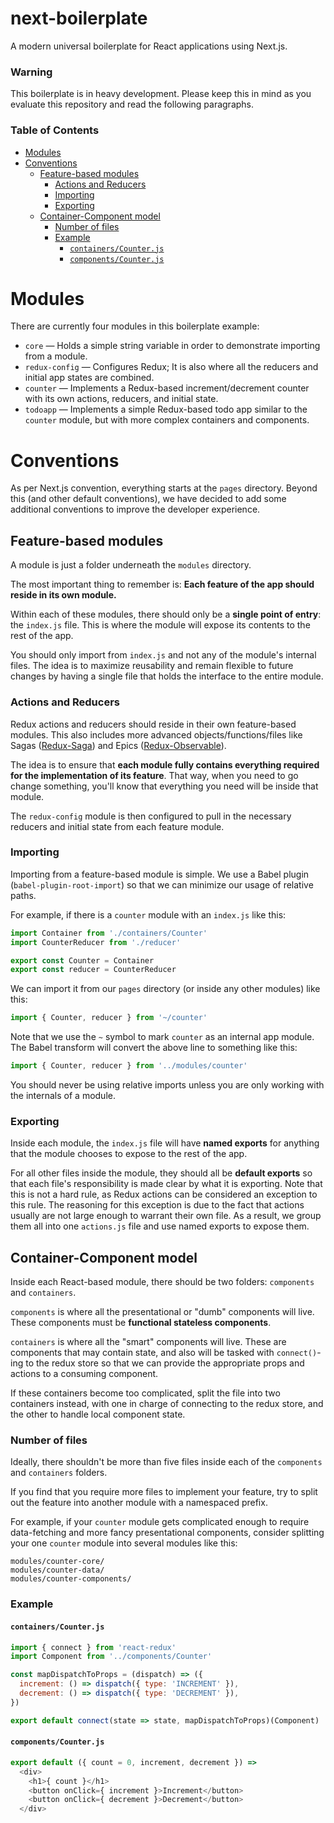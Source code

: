 # next-boilerplate
A modern universal boilerplate for React applications using Next.js.

### Warning

This boilerplate is in heavy development. Please keep this in mind as you evaluate this repository and read the following paragraphs.

### Table of Contents

<!-- START doctoc generated TOC please keep comment here to allow auto update -->
<!-- DON'T EDIT THIS SECTION, INSTEAD RE-RUN doctoc TO UPDATE -->
<!-- https://github.com/thlorenz/doctoc -->

- [Modules](#modules)
- [Conventions](#conventions)
  - [Feature-based modules](#feature-based-modules)
    - [Actions and Reducers](#actions-and-reducers)
    - [Importing](#importing)
    - [Exporting](#exporting)
  - [Container-Component model](#container-component-model)
    - [Number of files](#number-of-files)
    - [Example](#example)
      - [`containers/Counter.js`](#containerscounterjs)
      - [`components/Counter.js`](#componentscounterjs)

<!-- END doctoc generated TOC please keep comment here to allow auto update -->

# Modules

There are currently four modules in this boilerplate example:

* `core` — Holds a simple string variable in order to demonstrate importing from a module.
* `redux-config` — Configures Redux; It is also where all the reducers and initial app states are combined.
* `counter` — Implements a Redux-based increment/decrement counter with its own actions, reducers, and initial state.
* `todoapp` — Implements a simple Redux-based todo app similar to the `counter` module, but with more complex containers and components.

# Conventions

As per Next.js convention, everything starts at the `pages` directory. Beyond this (and other default conventions), we have decided to add some additional conventions to improve the developer experience.

## Feature-based modules

A module is just a folder underneath the `modules` directory.

The most important thing to remember is: **Each feature of the app should reside in its own module.**

Within each of these modules, there should only be a **single point of entry**: the `index.js` file. This is where the module will expose its contents to the rest of the app.

You should only import from `index.js` and not any of the module's internal files. The idea is to maximize reusability and remain flexible to future changes by having a single file that holds the interface to the entire module.

### Actions and Reducers

Redux actions and reducers should reside in their own feature-based modules. This also includes more advanced objects/functions/files like Sagas ([Redux-Saga](https://github.com/redux-saga/redux-saga)) and Epics ([Redux-Observable](https://github.com/redux-observable/redux-observable)).

The idea is to ensure that **each module fully contains everything required for the implementation of its feature**. That way, when you need to go change something, you'll know that everything you need will be inside that module.

The `redux-config` module is then configured to pull in the necessary reducers and initial state from each feature module.

### Importing

Importing from a feature-based module is simple. We use a Babel plugin (`babel-plugin-root-import`) so that we can minimize our usage of relative paths.

For example, if there is a `counter` module with an `index.js` like this:

```js
import Container from './containers/Counter'
import CounterReducer from './reducer'

export const Counter = Container
export const reducer = CounterReducer
```

We can import it from our `pages` directory (or inside any other modules) like this:

```js
import { Counter, reducer } from '~/counter'
```

Note that we use the `~` symbol to mark `counter` as an internal app module. The Babel transform will convert the above line to something like this:

```js
import { Counter, reducer } from '../modules/counter'
```

You should never be using relative imports unless you are only working with the internals of a module.

### Exporting

Inside each module, the `index.js` file will have **named exports** for anything that the module chooses to expose to the rest of the app.

For all other files inside the module, they should all be **default exports** so that each file's responsibility is made clear by what it is exporting. Note that this is not a hard rule, as Redux actions can be considered an exception to this rule. The reasoning for this exception is due to the fact that actions usually are not large enough to warrant their own file. As a result, we group them all into one `actions.js` file and use named exports to expose them.

## Container-Component model

Inside each React-based module, there should be two folders: `components` and `containers`.

`components` is where all the presentational or "dumb" components will live. These components must be **functional stateless components**.

`containers` is where all the "smart" components will live. These are components that may contain state, and also will be tasked with `connect()`-ing to the redux store so that we can provide the appropriate props and actions to a consuming component.

If these containers become too complicated, split the file into two containers instead, with one in charge of connecting to the redux store, and the other to handle local component state.

### Number of files

Ideally, there shouldn't be more than five files inside each of the `components` and `containers` folders.

If you find that you require more files to implement your feature, try to split out the feature into another module with a namespaced prefix.

For example, if your `counter` module gets complicated enough to require data-fetching and more fancy presentational components, consider splitting your one `counter` module into several modules like this:

```
modules/counter-core/
modules/counter-data/
modules/counter-components/
```

### Example

#### `containers/Counter.js`

```js
import { connect } from 'react-redux'
import Component from '../components/Counter'

const mapDispatchToProps = (dispatch) => ({
  increment: () => dispatch({ type: 'INCREMENT' }),
  decrement: () => dispatch({ type: 'DECREMENT' }),
})

export default connect(state => state, mapDispatchToProps)(Component)
```

#### `components/Counter.js`

```js
export default ({ count = 0, increment, decrement }) =>
  <div>
    <h1>{ count }</h1>
    <button onClick={ increment }>Increment</button>
    <button onClick={ decrement }>Decrement</button>
  </div>
```
